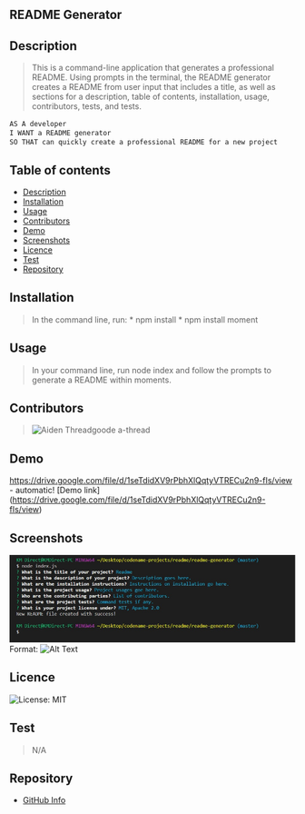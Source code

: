 
  ## README Generator

  ## Description 
  > This is a command-line application that generates a professional README. Using prompts in the terminal, the README generator creates a README from user input that includes a title, as well as sections for a description, table of contents, installation, usage, contributors, tests, and tests.

    AS A developer
    I WANT a README generator
    SO THAT can quickly create a professional README for a new project

 ## Table of contents
  - [Description](#Description)
  - [Installation](#Installation)
  - [Usage](#Usage)
  - [Contributors](#Contributors)
  - [Demo](#Demo)
  - [Screenshots](#Screenshots)
  - [Licence](#Licence)
  - [Test](#Test)
  - [Repository](#Repository)

 ## Installation
  > In the command line, run:
    * npm install
    * npm install moment

 ## Usage
  > In your command line, run node index and follow the prompts to generate a README within moments.

## Contributors
  > ![Aiden Threadgoode a-thread](https://github.com/a-thread)

## Demo
https://drive.google.com/file/d/1seTdidXV9rPbhXlQqtyVTRECu2n9-fIs/view - automatic!
[Demo link] (https://drive.google.com/file/d/1seTdidXV9rPbhXlQqtyVTRECu2n9-fIs/view)

## Screenshots
![Screenshot 1](assets\screenshot1.jpg)
Format: ![Alt Text](url)

## Licence
![License: MIT](https://img.shields.io/badge/License-MIT-yellow.svg)

## Test
  > N/A

 ## Repository
  - [GitHub Info](https://github.com/mnilou)

